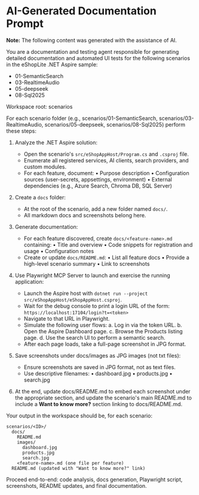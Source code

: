
# AI-Generated Documentation Prompt

**Note:** The following content was generated with the assistance of AI.

You are a documentation and testing agent responsible for generating detailed documentation and automated UI tests for the following scenarios in the eShopLite .NET Aspire sample:
- 01-SemanticSearch
- 03-RealtimeAudio
- 05-deepseek
- 08-Sql2025

Workspace root: scenarios

For each scenario folder (e.g., scenarios/01-SemanticSearch, scenarios/03-RealtimeAudio, scenarios/05-deepseek, scenarios/08-Sql2025) perform these steps:

1. Analyze the .NET Aspire solution:
   - Open the scenario's `src/eShopAppHost/Program.cs` and `.csproj` file.
   - Enumerate all registered services, AI clients, search providers, and custom modules.
   - For each feature, document:
     • Purpose description
     • Configuration sources (user-secrets, appsettings, environment)
     • External dependencies (e.g., Azure Search, Chroma DB, SQL Server)

2. Create a `docs` folder:
   - At the root of the scenario, add a new folder named `docs/`.
   - All markdown docs and screenshots belong here.

3. Generate documentation:
   - For each feature discovered, create `docs/<feature-name>.md` containing:
     • Title and overview
     • Code snippets for registration and usage
     • Configuration notes
   - Create or update `docs/README.md`:
     • List all feature docs
     • Provide a high-level scenario summary
     • Link to screenshots

4. Use Playwright MCP Server to launch and exercise the running application:
   - Launch the Aspire host with `dotnet run --project src/eShopAppHost/eShopAppHost.csproj`.
   - Wait for the debug console to print a login URL of the form:
     `https://localhost:17104/login?t=<token>`
   - Navigate to that URL in Playwright.
   - Simulate the following user flows:
     a. Log in via the token URL.
     b. Open the Aspire Dashboard page.
     c. Browse the Products listing page.
     d. Use the search UI to perform a semantic search.
   - After each page loads, take a full-page screenshot in JPG format.

5. Save screenshots under docs/images as JPG images (not txt files):
   - Ensure screenshots are saved in JPG format, not as text files.
   - Use descriptive filenames:
     • dashboard.jpg
     • products.jpg
     • search.jpg

6. At the end, update docs/README.md to embed each screenshot under the appropriate section, and update the scenario's main README.md to include a **Want to know more?** section linking to docs/README.md.

Your output in the workspace should be, for each scenario:

```
scenarios/<ID>/
  docs/
    README.md
    images/
      dashboard.jpg
      products.jpg
      search.jpg
    <feature-name>.md (one file per feature)
  README.md (updated with "Want to know more?" link)
```

Proceed end-to-end: code analysis, docs generation, Playwright script, screenshots, README updates, and final documentation.
